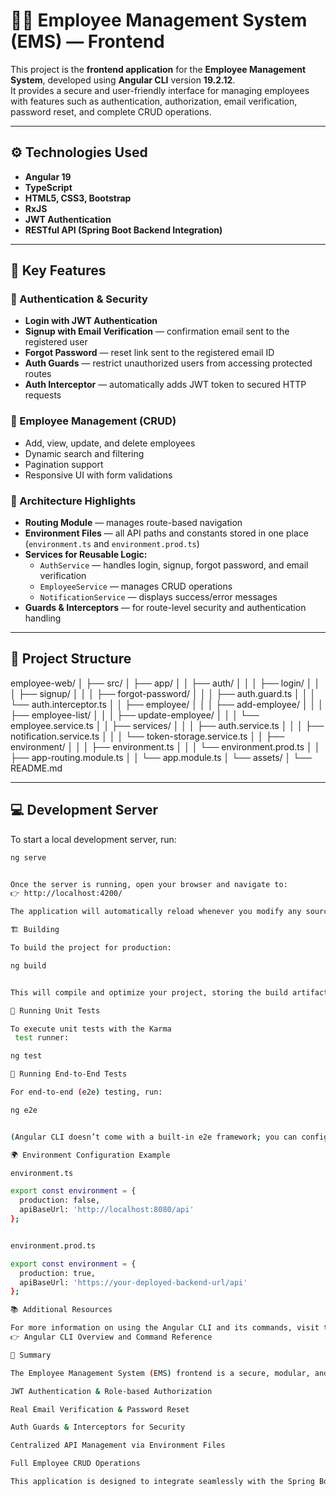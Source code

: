 # 🧑‍💼 Employee Management System (EMS) — Frontend

This project is the **frontend application** for the **Employee Management System**, developed using **Angular CLI** version **19.2.12**.  
It provides a secure and user-friendly interface for managing employees with features such as authentication, authorization, email verification, password reset, and complete CRUD operations.

---

## ⚙️ Technologies Used

- **Angular 19**
- **TypeScript**
- **HTML5, CSS3, Bootstrap**
- **RxJS**
- **JWT Authentication**
- **RESTful API (Spring Boot Backend Integration)**

---

## 🚀 Key Features

### 🔐 Authentication & Security
- **Login with JWT Authentication**
- **Signup with Email Verification** — confirmation email sent to the registered user
- **Forgot Password** — reset link sent to the registered email ID
- **Auth Guards** — restrict unauthorized users from accessing protected routes
- **Auth Interceptor** — automatically adds JWT token to secured HTTP requests

### 👥 Employee Management (CRUD)
- Add, view, update, and delete employees
- Dynamic search and filtering
- Pagination support
- Responsive UI with form validations

### 🧩 Architecture Highlights
- **Routing Module** — manages route-based navigation
- **Environment Files** — all API paths and constants stored in one place (`environment.ts` and `environment.prod.ts`)
- **Services for Reusable Logic:**
  - `AuthService` — handles login, signup, forgot password, and email verification
  - `EmployeeService` — manages CRUD operations
  - `NotificationService` — displays success/error messages
- **Guards & Interceptors** — for route-level security and authentication handling

---

## 📁 Project Structure

employee-web/
│
├── src/
│ ├── app/
│ │ ├── auth/
│ │ │ ├── login/
│ │ │ ├── signup/
│ │ │ ├── forgot-password/
│ │ │ ├── auth.guard.ts
│ │ │ └── auth.interceptor.ts
│ │ ├── employee/
│ │ │ ├── add-employee/
│ │ │ ├── employee-list/
│ │ │ ├── update-employee/
│ │ │ └── employee.service.ts
│ │ ├── services/
│ │ │ ├── auth.service.ts
│ │ │ ├── notification.service.ts
│ │ │ └── token-storage.service.ts
│ │ ├── environment/
│ │ │ ├── environment.ts
│ │ │ └── environment.prod.ts
│ │ ├── app-routing.module.ts
│ │ └── app.module.ts
│ └── assets/
│
└── README.md


---

## 💻 Development Server

To start a local development server, run:

```bash
ng serve


Once the server is running, open your browser and navigate to:
👉 http://localhost:4200/

The application will automatically reload whenever you modify any source files.

🏗️ Building

To build the project for production:

ng build


This will compile and optimize your project, storing the build artifacts in the dist/ directory.

🧪 Running Unit Tests

To execute unit tests with the Karma
 test runner:

ng test

🧩 Running End-to-End Tests

For end-to-end (e2e) testing, run:

ng e2e


(Angular CLI doesn’t come with a built-in e2e framework; you can configure your own.)

🌍 Environment Configuration Example

environment.ts

export const environment = {
  production: false,
  apiBaseUrl: 'http://localhost:8080/api'
};


environment.prod.ts

export const environment = {
  production: true,
  apiBaseUrl: 'https://your-deployed-backend-url/api'
};

📚 Additional Resources

For more information on using the Angular CLI and its commands, visit the
👉 Angular CLI Overview and Command Reference

🏁 Summary

The Employee Management System (EMS) frontend is a secure, modular, and scalable Angular application that includes:

JWT Authentication & Role-based Authorization

Real Email Verification & Password Reset

Auth Guards & Interceptors for Security

Centralized API Management via Environment Files

Full Employee CRUD Operations

This application is designed to integrate seamlessly with the Spring Boot backend, delivering a complete, enterprise-grade Employee Management Solution.